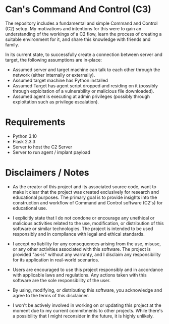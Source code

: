 
# Can's Command And Control (C3)
The repository includes a fundamental and simple Command and Control (C2) setup. My motivations and intentions for this were to gain an understanding of the workings of a C2 flow, learn the process of creating a suitable environment for it, and share this knowledge with friends and family.

In its current state, to successfully create a connection between server and target, the following assumptions are in-place:
* Assumed server and target machine can talk to each other through the network (either internally or externally).
* Assumed target machine has Python installed
* Assumed Target has agent script dropped and residing on it (possibly through exploitation of a vulnerability or malicious file downloaded).
* Assumed agent is executing at admin privileges (possibly through exploitation such as privilege escalation).


# Requirements
- Python 3.10
- Flask 2.3.3
- Server to host the C2 Server
- Server to run agent / implant payload


# Disclaimers / Notes
* As the creator of this project and its associated source code, want to make it clear that the project was created exclusively for research and educational purposes. The primary goal is to provide insights into the construction and workflow of Command and Control software (C2's) for educational use.

* I explicitly state that I do not condone or encourage any unethical or malicious activities related to the use, modification, or distribution of this software or similar technologies. The project is intended to be used responsibly and in compliance with legal and ethical standards.

* I accept no liability for any consequences arising from the use, misuse, or any other activities associated with this software. The project is provided "as-is" without any warranty, and I disclaim any responsibility for its application in real-world scenarios.

* Users are encouraged to use this project responsibly and in accordance with applicable laws and regulations. Any actions taken with this software are the sole responsibility of the user.

* By using, modifying, or distributing this software, you acknowledge and agree to the terms of this disclaimer.

* I won't be actively involved in working on or updating this project at the moment due to my current commitments to other projects. While there's a possibility that I might reconsider in the future, it is highly unlikely.
